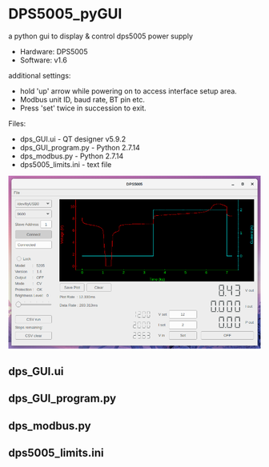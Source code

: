 # DPS5005_pyGUI
a python gui to display &amp; control dps5005 power supply

* Hardware: DPS5005
* Software: v1.6

additional settings:
* hold 'up' arrow while powering on to access interface setup area. 
* Modbus unit ID, baud rate, BT pin etc. 
* Press 'set' twice in succession to exit.

Files:
* dps_GUI.ui - QT designer v5.9.2
* dps_GUI_program.py - Python 2.7.14
* dps_modbus.py - Python 2.7.14
* dps5005_limits.ini - text file
 
<img src="images/gui_screenshot_image.png">

## dps_GUI.ui
## dps_GUI_program.py
## dps_modbus.py
## dps5005_limits.ini
